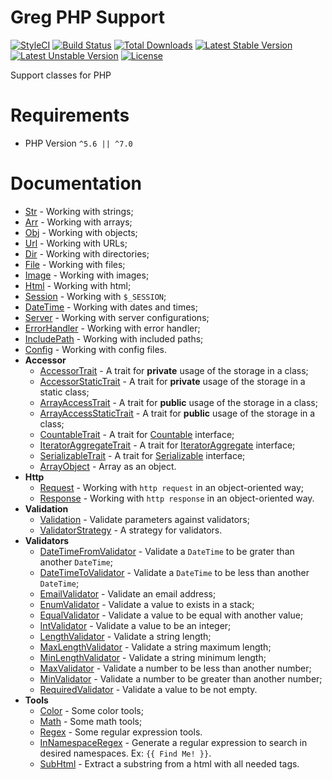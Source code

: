 # Greg PHP Support

[![StyleCI](https://styleci.io/repos/66374374/shield?style=flat)](https://styleci.io/repos/66374374)
[![Build Status](https://travis-ci.org/greg-md/php-support.svg)](https://travis-ci.org/greg-md/php-support)
[![Total Downloads](https://poser.pugx.org/greg-md/php-support/d/total.svg)](https://packagist.org/packages/greg-md/php-support)
[![Latest Stable Version](https://poser.pugx.org/greg-md/php-support/v/stable.svg)](https://packagist.org/packages/greg-md/php-support)
[![Latest Unstable Version](https://poser.pugx.org/greg-md/php-support/v/unstable.svg)](https://packagist.org/packages/greg-md/php-support)
[![License](https://poser.pugx.org/greg-md/php-support/license.svg)](https://packagist.org/packages/greg-md/php-support)

Support classes for PHP

# Requirements

* PHP Version `^5.6 || ^7.0`

# Documentation

* [Str](docs/Str.md) - Working with strings;
* [Arr](docs/Arr.md) - Working with arrays;
* [Obj](docs/Obj.md) - Working with objects;
* [Url](docs/Url.md) - Working with URLs;
* [Dir](docs/DateTime.md) - Working with directories;
* [File](docs/File.md) - Working with files;
* [Image](docs/Image.md) - Working with images;
* [Html](docs/Html.md) - Working with html;
* [Session](docs/ServerIni.md) - Working with `$_SESSION`;
* [DateTime](docs/DateTime.md) - Working with dates and times;
* [Server](docs/Server.md) - Working with server configurations;
* [ErrorHandler](docs/ErrorHandler.md) - Working with error handler;
* [IncludePath](docs/IncludePath.md) - Working with included paths;
* [Config](docs/Config.md) - Working with config files.
* **Accessor**
    * [AccessorTrait](docs/AccessorTrait.md) - A trait for **private** usage of the storage in a class;
    * [AccessorStaticTrait](docs/AccessorStaticTrait.md) - A trait for **private** usage of the storage in a static class;
    * [ArrayAccessTrait](docs/ArrayAccessTrait.md) - A trait for **public** usage of the storage in a class;
    * [ArrayAccessStaticTrait](docs/ArrayAccessStaticTrait.md) - A trait for **public** usage of the storage in a class;
    * [CountableTrait](docs/CountableTrait.md) - A trait for [Countable](http://php.net/manual/en/class.countable.php) interface;
    * [IteratorAggregateTrait](docs/IteratorAggregateTrait.md) - A trait for [IteratorAggregate](http://php.net/manual/en/class.iteratoraggregate.php) interface;
    * [SerializableTrait](docs/SerializableTrait.md) - A trait for [Serializable](http://php.net/manual/en/class.serializable.php) interface;
    * [ArrayObject](docs/ArrayObject.md) - Array as an object.
* **Http**
    * [Request](docs/Request.md) - Working with `http request` in an object-oriented way;
    * [Response](docs/Response.md) - Working with `http response` in an object-oriented way.
* **Validation**
    * [Validation](docs/Validation.md) - Validate parameters against validators;
    * [ValidatorStrategy](docs/ValidatorStrategy.md) - A strategy for validators.
* **Validators**
    * [DateTimeFromValidator](docs/DateTimeFromValidator.md) - Validate a `DateTime` to be grater than another `DateTime`;
    * [DateTimeToValidator](docs/DateTimeToValidator.md) - Validate a `DateTime` to be less than another `DateTime`;
    * [EmailValidator](docs/EmailValidator.md) - Validate an email address;
    * [EnumValidator](docs/EnumValidator.md) - Validate a value to exists in a stack;
    * [EqualValidator](docs/EqualValidator.md) - Validate a value to be equal with another value;
    * [IntValidator](docs/IntValidator.md) - Validate a value to be an integer;
    * [LengthValidator](docs/LengthValidator.md) - Validate a string length;
    * [MaxLengthValidator](docs/LengthValidator.md) - Validate a string maximum length;
    * [MinLengthValidator](docs/MinLengthValidator.md) - Validate a string minimum length;
    * [MaxValidator](docs/MaxValidator.md) - Validate a number to be less than another number;
    * [MinValidator](docs/MinValidator.md) - Validate a number to be greater than another number;
    * [RequiredValidator](docs/RequiredValidator.md) - Validate a value to be not empty.
* **Tools**
    * [Color](docs/Color.md) - Some color tools;
    * [Math](docs/Math.md) - Some math tools;
    * [Regex](docs/Regex.md) - Some regular expression tools.
    * [InNamespaceRegex](docs/InNamespaceRegex.md) - Generate a regular expression to search in desired namespaces. Ex: `{{ Find Me! }}`.
    * [SubHtml](docs/SubHtml.md) - Extract a substring from a html with all needed tags.
